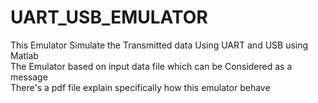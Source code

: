 # UART_USB_EMULATOR
This Emulator Simulate the Transmitted data Using UART and USB using Matlab <br>
The Emulator based on input data file which can be Considered as a message <br>
There's a pdf file explain specifically how this emulator behave
